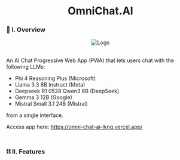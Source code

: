 <div align="center">
  <h1>OmniChat.AI</h1>
</div>

### 🧐 I. Overview
<div align="center">
  <img src="https://github.com/user-attachments/assets/2246412c-7c46-4645-bac1-39ffe9c56def" alt="Logo">
</div><br>

An AI Chat Progressive Web App (PWA) that lets users chat with the following LLMs:
- Phi 4 Reasoning Plus (Microsoft)
- Llama 3.3 8B Instruct (Meta)
- Deepseek R1 0528 Qwen3 8B (DeepSeek)
- Gemma 3 12B (Google)
- Mistral Small 3.1 24B (Mistral)

from a single interface.

Access app here: https://omni-chat-ai-lknq.vercel.app/
<br><br>
##

### ⛓️ II. Features
